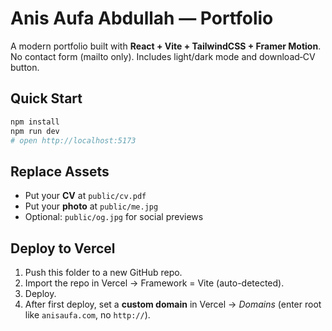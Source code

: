 # Anis Aufa Abdullah — Portfolio

A modern portfolio built with **React + Vite + TailwindCSS + Framer Motion**.
No contact form (mailto only). Includes light/dark mode and download‑CV button.

## Quick Start
```bash
npm install
npm run dev
# open http://localhost:5173
```

## Replace Assets
- Put your **CV** at `public/cv.pdf`
- Put your **photo** at `public/me.jpg`
- Optional: `public/og.jpg` for social previews

## Deploy to Vercel
1. Push this folder to a new GitHub repo.
2. Import the repo in Vercel → Framework = Vite (auto-detected).
3. Deploy.
4. After first deploy, set a **custom domain** in Vercel → *Domains* (enter root like `anisaufa.com`, no `http://`).

